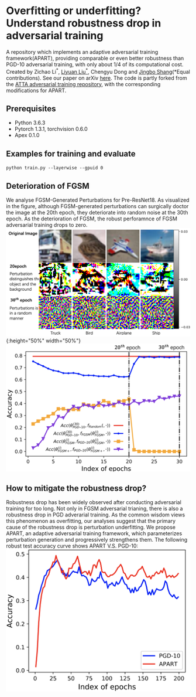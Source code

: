 # Overfitting or underfitting? Understand robustness drop in adversarial training
A repository which implements an
adaptive adversarial training framework(APART), providing comparable or even better robustness than PGD-10 adversarial training, with only about 1/4
of its computational cost. Created by Zichao Li<sup>*</sup>, [Liyuan Liu<sup>*</sup>](https://liyuanlucasliu.github.io/), Chengyu Dong and [Jingbo Shang](https://shangjingbo1226.github.io/)(*Equal contributions). See our paper on arXiv [here](https://arxiv.org/abs/2010.08034). The code is partly forked from the [ATTA adversarial training repository](https://github.com/hzzheng93/ATTA), with the corresponding modifications for APART.

## Prerequisites
- Python 3.6.3
- Pytorch 1.3.1, torchvision 0.6.0
- Apex 0.1.0

## Examples for training and evaluate
```
python train.py --layerwise --gpuid 0

```
## Deterioration of FGSM
We analyse FGSM-Generated Perturbations for Pre-ResNet18. As
visualized in the figure, although FGSM-generated perturbations can surgically doctor the image at
the 20th epoch, they deteriorate into random noise at the 30th epoch. As the deterioration of FGSM, the robust perforamnce of FGSM adversarial training drops to zero.
![fgsm](./figures/fgsm.png){:height="50%" width="50%"}
![fgsm_curve](./figures/fgsm_curve.png
)

## How to mitigate the robustness drop?

Robustness drop has been widely observed after conducting adversarial training for too long. Not only in FGSM adversarial trianing, there is also a robustness drop in PGD adverarial training.  As the common wisdom views this phenomenon as overfitting, our analyses suggest that the primary cause of the robustness drop is perturbation underfitting. We propose APART, an adaptive adversarial training framework, which parameterizes perturbation generation and progressively strengthens them. The following robust test accuracy curve shows APART V.S. PGD-10:
![pgd_curve](./figures/pgd_curve.png)








